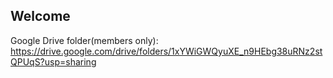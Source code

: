 ## Welcome

Google Drive folder(members only): https://drive.google.com/drive/folders/1xYWiGWQyuXE_n9HEbg38uRNz2stQPUqS?usp=sharing
